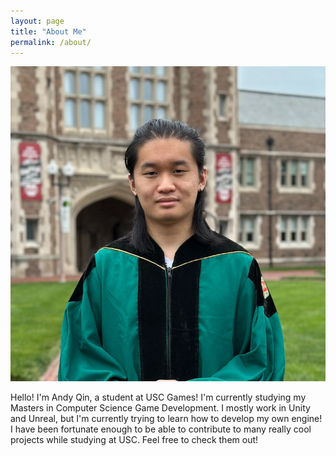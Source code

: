 ```yaml
---
layout: page
title: "About Me"
permalink: /about/
---
```


![Picture 1](/assets/profilepicture.jpg)

Hello! I'm Andy Qin, a student at USC Games! I'm currently studying my Masters in Computer Science Game Development. I mostly work in Unity and Unreal, but I'm currently trying to learn how to develop my own engine! I have been fortunate enough to be able to contribute to many really cool projects while studying at USC. Feel free to check them out!